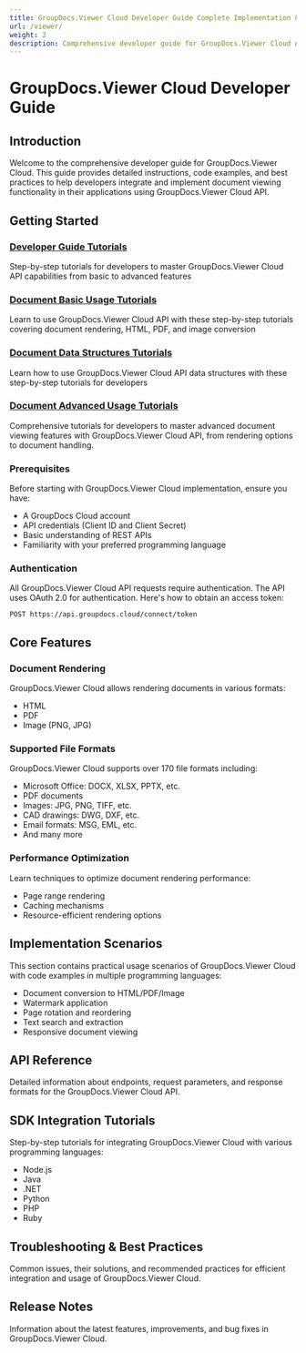 ```yaml
---
title: GroupDocs.Viewer Cloud Developer Guide Complete Implementation & Integration Tutorial
url: /viewer/
weight: 2
description: Comprehensive developer guide for GroupDocs.Viewer Cloud API with step-by-step tutorials, code examples, and best practices for document rendering and visualization.
---
```


# GroupDocs.Viewer Cloud Developer Guide

## Introduction

Welcome to the comprehensive developer guide for GroupDocs.Viewer Cloud. This guide provides detailed instructions, code examples, and best practices to help developers integrate and implement document viewing functionality in their applications using GroupDocs.Viewer Cloud API.

## Getting Started

### [Developer Guide Tutorials](/viewer/developer-guide/)

Step-by-step tutorials for developers to master GroupDocs.Viewer Cloud API capabilities from basic to advanced features

### [Document Basic Usage Tutorials](/viewer/basic-usage/)

Learn to use GroupDocs.Viewer Cloud API with these step-by-step tutorials covering document rendering, HTML, PDF, and image conversion

### [Document Data Structures Tutorials](/viewer/data-structures/)

Learn how to use GroupDocs.Viewer Cloud API data structures with these step-by-step tutorials for developers

### [Document Advanced Usage Tutorials](/viewer/advanced-usage/)

Comprehensive tutorials for developers to master advanced document viewing features with GroupDocs.Viewer Cloud API, from rendering options to document handling.

### Prerequisites

Before starting with GroupDocs.Viewer Cloud implementation, ensure you have:

- A GroupDocs Cloud account
- API credentials (Client ID and Client Secret)
- Basic understanding of REST APIs
- Familiarity with your preferred programming language

### Authentication

All GroupDocs.Viewer Cloud API requests require authentication. The API uses OAuth 2.0 for authentication. Here's how to obtain an access token:

```
POST https://api.groupdocs.cloud/connect/token
```

## Core Features

### Document Rendering

GroupDocs.Viewer Cloud allows rendering documents in various formats:

- HTML
- PDF
- Image (PNG, JPG)

### Supported File Formats

GroupDocs.Viewer Cloud supports over 170 file formats including:

- Microsoft Office: DOCX, XLSX, PPTX, etc.
- PDF documents
- Images: JPG, PNG, TIFF, etc.
- CAD drawings: DWG, DXF, etc.
- Email formats: MSG, EML, etc.
- And many more

### Performance Optimization

Learn techniques to optimize document rendering performance:

- Page range rendering
- Caching mechanisms
- Resource-efficient rendering options

## Implementation Scenarios

This section contains practical usage scenarios of GroupDocs.Viewer Cloud with code examples in multiple programming languages:

- Document conversion to HTML/PDF/Image
- Watermark application
- Page rotation and reordering
- Text search and extraction
- Responsive document viewing

## API Reference

Detailed information about endpoints, request parameters, and response formats for the GroupDocs.Viewer Cloud API.

## SDK Integration Tutorials

Step-by-step tutorials for integrating GroupDocs.Viewer Cloud with various programming languages:

- Node.js
- Java
- .NET
- Python
- PHP
- Ruby

## Troubleshooting & Best Practices

Common issues, their solutions, and recommended practices for efficient integration and usage of GroupDocs.Viewer Cloud.

## Release Notes

Information about the latest features, improvements, and bug fixes in GroupDocs.Viewer Cloud.
